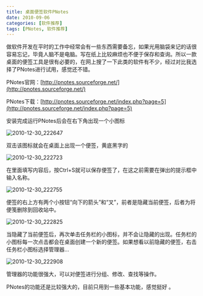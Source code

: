 ```yaml
---
title: 桌面便签软件PNotes
date: 2010-09-06
categories: [软件推荐]
tags: [PNotes, 软件推荐]
---
```


做软件开发在平时的工作中经常会有一些东西需要备忘，如果光用脑袋来记的话很容易忘记，毕竟人脑不是电脑。写在纸上比较麻烦也不便于保存和查询。所以一款桌面的便签工具是很有必要的，在网上搜了一下此类的软件有不少，经过对比我选择了PNotes进行试用，感觉还不错。

PNotes官网：[http://pnotes.sourceforge.net/](http://pnotes.sourceforge.net/)

PNotes下载：[http://pnotes.sourceforge.net/index.php?page=5](http://pnotes.sourceforge.net/index.php?page=5)

安装完成运行PNotes后会在右下角出现一个小图标

![2010-12-30_222647](http://fwhyy.com/img/post/2010-12-30_222647.gif)

双击该图标就会在桌面上出现一个便签，黄底黑字的

![2010-12-30_222723](http://fwhyy.com/img/post/2010-12-30_222723.gif)

在里面填写内容后，按Ctrl+S就可以保存便签了，在这之前需要在弹出的提示框中输入名称。

![2010-12-30_222755](http://fwhyy.com/img/post/2010-12-30_222755.gif)

便签的右上方有两个小按钮“向下的箭头”和“叉”，前者是隐藏当前便签，后者为将便笺删除到回收站中。

![2010-12-30_222825](http://fwhyy.com/img/post/2010-12-30_222825.gif)

当隐藏了当前便签后，再次单击任务栏的小图标，并不会让隐藏的出现。任务栏的小图标每一次点击都会在桌面创建一个新的便签。如果想看以前隐藏的便签，右击任务栏小图标选择管理器…

![2010-12-30_222908](http://fwhyy.com/img/post/2010-12-30_222908.gif)

管理器的功能很强大，可以对便签进行分组、修改、查找等操作。

PNotes的功能还是比较强大的，目前只用到一些基本功能，感觉挺好 。


